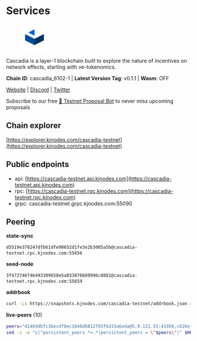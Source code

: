 # Services

<figure><img src="https://raw.githubusercontent.com/kj89/cosmos-images/main/logos/cascadia.png" alt=""><figcaption></figcaption></figure>

Cascadia is a layer-1 blockchain built to explore the  nature of incentives on network effects, starting  with ve-tokenomics.

**Chain ID**: cascadia_6102-1 | **Latest Version Tag**: v0.1.1 | **Wasm**: OFF

[Website](https://www.cascadia.foundation) | [Discord](https://discord.gg/cascadia) | [Twitter](https://twitter.com/CascadiaSystems)



Subscribe to our free [🤖 Testnet Proposal Bot](https://t.me/kjnodes_testnet_proposal_bot) to never miss upcoming proposals


## Chain explorer
[https://explorer.kjnodes.com/cascadia-testnet](https://explorer.kjnodes.com/cascadia-testnet)

## Public endpoints

* api: [https://cascadia-testnet.api.kjnodes.com](https://cascadia-testnet.api.kjnodes.com)
* rpc: [https://cascadia-testnet.rpc.kjnodes.com](https://cascadia-testnet.rpc.kjnodes.com)
* grpc: cascadia-testnet.grpc.kjnodes.com:55090

## Peering

**state-sync**

```text
d5519e378247dfb61dfe90652d1fe3e2b3005a5b@cascadia-testnet.rpc.kjnodes.com:55656
```

**seed-node**

```text
3f472746f46493309650e5a033076689996c8881@cascadia-testnet.rpc.kjnodes.com:55659
```

**addrbook**
```bash
curl -Ls https://snapshots.kjnodes.com/cascadia-testnet/addrbook.json > $HOME/.cascadiad/config/addrbook.json
```

**live-peers** (10)
```bash
peers="d1469dbfc3becdf0ec1640d6812793f6d33a6eda@5.9.121.55:41956,c626efeeac4ab24c2b182865e5c23a166236eec6@81.0.221.216:39656,d5ba7a2288ed176ae2e73d9ae3c0edffec3caed5@65.21.134.202:16756,6574f46631365f4ea87ad3591d1d7af4a4acedec@65.109.30.197:23656,1d61222b7b8e180aacebfd57fbd2d8ab95ebdc4c@65.109.93.152:35656,f2b1bcee05c1986a2cd88293337491c1bc249a9d@188.191.36.222:36656,4ab70c0ac15cccba56b55c61e1c5ba0e21b7f79a@75.119.139.88:30656,d5519e378247dfb61dfe90652d1fe3e2b3005a5b@65.109.68.190:55656,2256cfe6777faf34317e90c5e12e2e9072322a95@162.55.183.155:10656,3314288924c02fd0c983ef99cf2d1d607b620b80@46.4.90.188:26656"
sed -i -e "s|^persistent_peers *=.*|persistent_peers = \"$peers\"|" $HOME/.cascadiad/config/config.toml
```
